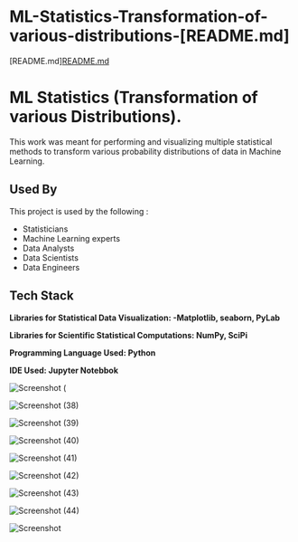 # ML-Statistics-Transformation-of-various-distributions-[README.md]
[README.md][README.md](https://github.com/raviranjan020715/ML-Statistics-Transformation-of-various-distributions-/files/8707066/README.md)


# ML Statistics (Transformation of various Distributions).

This work was meant for performing and visualizing multiple statistical methods to transform various probability distributions of data in Machine Learning.


## Used By

This project is used by the following :

- Statisticians
- Machine Learning experts
- Data Analysts
- Data Scientists
- Data Engineers


## Tech Stack

**Libraries for Statistical Data Visualization: -Matplotlib, seaborn, PyLab** 

**Libraries for Scientific Statistical Computations: NumPy, SciPi**

**Programming Language Used: Python**

**IDE Used: Jupyter Notebbok**


![Screenshot (](https://user-images.githubusercontent.com/62924770/168985577-103c821f-f87c-4176-999d-fbf51355c0c3.png)

![Screenshot (38)](https://user-images.githubusercontent.com/62924770/168985747-a9b4c243-7365-4d9c-b4cb-09503fac39da.png)

![Screenshot (39)](https://user-images.githubusercontent.com/62924770/168985783-1cad7795-a278-44a4-89f6-fd678c5cf3cd.png)

![Screenshot (40)](https://user-images.githubusercontent.com/62924770/168985839-74364c81-cd39-4dec-8359-da3164ae22c8.png)

![Screenshot (41)](https://user-images.githubusercontent.com/62924770/168985856-1f8ab368-1e40-41dc-aadd-7e1c677f0d8c.png)

![Screenshot (42)](https://user-images.githubusercontent.com/62924770/168985875-ae5e900c-5309-4b38-91fd-addc992c6e95.png)

![Screenshot (43)](https://user-images.githubusercontent.com/62924770/168985909-024d6d11-a792-43ba-b684-5ea887b4e40c.png)

![Screenshot (44)](https://user-images.githubusercontent.com/62924770/168985935-ba230836-ecf8-4ea4-b31e-881456d44660.png)

![Screenshot ](https://user-images.githubusercontent.com/62924770/168985958-7a5d37f7-d357-483d-b25d-3feb9e0509d4.png)


